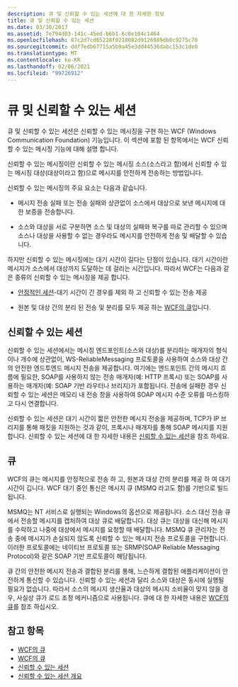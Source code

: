 ```yaml
---
description: 큐 및 신뢰할 수 있는 세션에 대 한 자세한 정보
title: 큐 및 신뢰할 수 있는 세션
ms.date: 03/30/2017
ms.assetid: 7e794d03-141c-45ed-b6b1-6c0e104c1464
ms.openlocfilehash: 87c2d7cd65228f0218082d9126989db8c9275c70
ms.sourcegitcommit: ddf7edb67715a5b9a45e3dd44536dabc153c1de0
ms.translationtype: MT
ms.contentlocale: ko-KR
ms.lasthandoff: 02/06/2021
ms.locfileid: "99726912"
---
```

# <a name="queues-and-reliable-sessions"></a>큐 및 신뢰할 수 있는 세션

큐 및 신뢰할 수 있는 세션은 신뢰할 수 있는 메시징을 구현 하는 WCF (Windows Communication Foundation) 기능입니다. 이 섹션에 포함 된 항목에서는 WCF 신뢰할 수 있는 메시징 기능에 대해 설명 합니다.  
  
 신뢰할 수 있는 메시징이란 신뢰할 수 있는 메시징 소스(소스라고 함)에서 신뢰할 수 있는 메시징 대상(대상이라고 함)으로 메시지를 안전하게 전송하는 방법입니다.  
  
 신뢰할 수 있는 메시징의 주요 요소는 다음과 같습니다.  
  
- 메시지 전송 실패 또는 전송 실패와 상관없이 소스에서 대상으로 보낸 메시지에 대한 보증을 전송합니다.  
  
- 소스와 대상을 서로 구분하면 소스 및 대상의 실패와 복구를 따로 관리할 수 있으며 소스나 대상을 사용할 수 없는 경우라도 메시지를 안전하게 전송 및 배달할 수 있습니다.  
  
 하지만 신뢰할 수 있는 메시징에는 대기 시간이 길다는 단점이 있습니다. 대기 시간이란 메시지가 소스에서 대상까지 도달하는 데 걸리는 시간입니다. 따라서 WCF는 다음과 같은 종류의 신뢰할 수 있는 메시징을 제공 합니다.  
  
- [안정적인 세션](reliable-sessions.md)-대기 시간이 긴 경우를 제외 하 고 신뢰할 수 있는 전송 제공  
  
- 원본 및 대상 간의 분리 된 전송 및 분리를 모두 제공 하는 [WCF의 큐](queues-in-wcf.md)입니다.  
  
## <a name="reliable-sessions"></a>신뢰할 수 있는 세션  

 신뢰할 수 있는 세션에서는 메시징 엔드포인트(소스와 대상)를 분리하는 매개자의 형식이나 개수에 상관없이, WS-ReliableMessaging 프로토콜을 사용하여 소스와 대상 간의 안전한 엔드투엔드 메시지 전송을 제공합니다. 여기에는 엔드포인트 간의 메시지 흐름에 필요한, SOAP를 사용하지 않는 전송 매개자(예: HTTP 프록시) 또는 SOAP를 사용하는 매개자(예: SOAP 기반 라우터나 브리지)가 포함됩니다. 전송에 실패한 경우 신뢰할 수 있는 세션은 메모리 내 전송 창을 사용하여 SOAP 메시지 수준 오류를 마스킹하고 다시 연결합니다.  
  
 신뢰할 수 있는 세션은 대기 시간이 짧은 안전한 메시지 전송을 제공하며, TCP가 IP 브리지를 통해 패킷을 지원하는 것과 같이, 프록시나 매개자를 통해 SOAP 메시지를 지원합니다. 신뢰할 수 있는 세션에 대 한 자세한 내용은 [신뢰할 수 있는 세션](reliable-sessions.md)을 참조 하세요.  
  
## <a name="queues"></a>큐  

 WCF의 큐는 메시지를 안정적으로 전송 하 고, 원본과 대상 간의 분리를 제공 하 여 대기 시간이 깁니다. WCF 대기 중인 통신은 메시지 큐 (MSMQ 라고도 함)를 기반으로 빌드됩니다.  
  
 MSMQ는 NT 서비스로 실행되는 Windows의 옵션으로 제공됩니다. 소스 대신 전송 큐에서 전송할 메시지를 캡처하여 대상 큐로 배달합니다. 대상 큐는 대상을 대신해 메시지를 수락하고 나중에 대상에서 메시지를 요청할 때 배달합니다. MSMQ 큐 관리자는 전송 중에 메시지가 손실되지 않도록 신뢰할 수 있는 메시지 전송 프로토콜을 구현합니다. 이러한 프로토콜에는 네이티브 프로토콜 또는 SRMP(SOAP Reliable Messaging Protocol)와 같은 SOAP 기반 프로토콜이 해당됩니다.  
  
 큐 간의 안전한 메시지 전송과 결합된 분리를 통해, 느슨하게 결합된 애플리케이션이 안전하게 통신할 수 있습니다. 신뢰할 수 있는 세션과 달리 소스와 대상은 동시에 실행될 필요가 없습니다. 따라서 소스의 메시지 생산율과 대상의 메시지 소비율이 맞지 않을 경우, 사실상 큐가 로드 조정 메커니즘으로 사용됩니다. 큐에 대 한 자세한 내용은 [WCF의 큐](queues-in-wcf.md)를 참조 하십시오.  
  
## <a name="see-also"></a>참고 항목

- [WCF의 큐](queues-in-wcf.md)
- [WCF의 큐](queuing-in-wcf.md)
- [신뢰할 수 있는 세션](reliable-sessions.md)
- [신뢰할 수 있는 세션 개요](reliable-sessions-overview.md)
